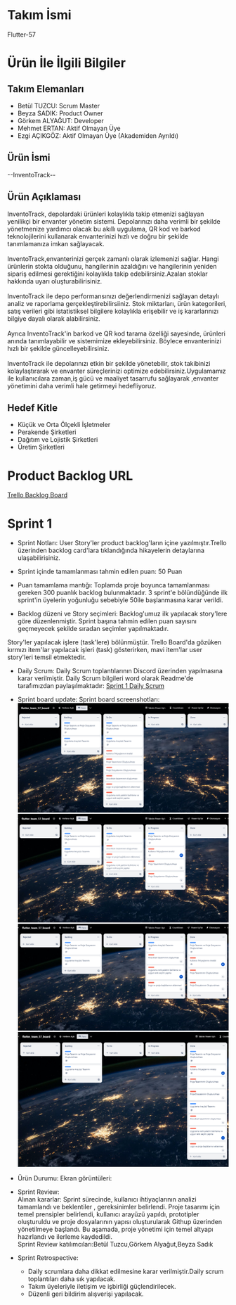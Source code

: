 # Takım İsmi
Flutter-57
# Ürün İle İlgili Bilgiler
## Takım Elemanları
* Betül TUZCU: Scrum Master 
* Beyza SADIK: Product Owner
* Görkem ALYAĞUT: Developer
* Mehmet ERTAN: Aktif Olmayan Üye
* Ezgi AÇIKGÖZ: Aktif Olmayan Üye (Akademiden Ayrıldı)
## Ürün İsmi
--InventoTrack--
## Ürün Açıklaması
InventoTrack, depolardaki ürünleri kolaylıkla takip etmenizi sağlayan yenilikçi bir envanter yönetim sistemi. Depolarınızı daha verimli bir şekilde yönetmenize yardımcı olacak bu akıllı uygulama, QR kod ve barkod teknolojilerini kullanarak envanterinizi hızlı ve doğru bir şekilde tanımlamanıza imkan sağlayacak.<br/><br/>
InventoTrack,envanterinizi gerçek zamanlı olarak izlemenizi sağlar. Hangi ürünlerin stokta olduğunu, hangilerinin azaldığını ve hangilerinin yeniden sipariş edilmesi gerektiğini kolaylıkla takip edebilirsiniz.Azalan stoklar hakkında uyarı oluşturabilirisiniz.<br/><br/>
InventoTrack ile depo performansınızı değerlendirmenizi sağlayan detaylı analiz ve raporlama gerçekleştirebilirsiiniz. Stok miktarları, ürün kategorileri, satış verileri gibi istatistiksel bilgilere kolaylıkla erişebilir ve iş kararlarınızı bilgiye dayalı olarak alabilirsiniz.<br/><br/>
Ayrıca InventoTrack'in barkod ve QR kod tarama özelliği sayesinde, ürünleri anında tanımlayabilir ve sistemimize ekleyebilirsiniz. Böylece envanterinizi hızlı bir şekilde güncelleyebilirsiniz.<br/><br/>
InventoTrack ile depolarınızı etkin bir şekilde yönetebilir, stok takibinizi kolaylaştırarak ve envanter süreçlerinizi optimize edebilirsiniz.Uygulamamız ile kullanıcılara zaman,iş gücü ve maaliyet tasarrufu sağlayarak ,envanter yönetimini daha verimli hale getirmeyi hedefliyoruz.
## Hedef Kitle
* Küçük ve Orta Ölçekli İşletmeler
* Perakende Şirketleri
* Dağıtım ve Lojistik Şirketleri
* Üretim Şirketleri
# Product Backlog URL
[Trello Backlog Board](https://trello.com/b/OonGUllx/flutterteam57board)
<a name="sprint 1"></a>
# Sprint 1
* Sprint Notları: User Story'ler product backlog'ların içine yazılmıştır.Trello üzerinden  backlog card'lara tıklandığında hikayelerin detaylarına ulaşabilirisiniz.

* Sprint içinde tamamlanması tahmin edilen puan: 50 Puan

* Puan tamamlama mantığı: Toplamda proje boyunca tamamlanması gereken 300 puanlık backlog bulunmaktadır. 3 sprint'e bölündüğünde ilk sprint'in üyelerin yoğunluğu sebebiyle 50ile başlanmasına karar verildi.

* Backlog düzeni ve Story seçimleri: Backlog'umuz ilk yapılacak story'lere göre düzenlenmiştir. Sprint başına tahmin edilen puan sayısını geçmeyecek şekilde sıradan seçimler yapılmaktadır.

Story'ler yapılacak işlere (task'lere) bölünmüştür. Trello Board'da gözüken kırmızı item'lar yapılacak işleri (task) gösterirken, mavi item'lar user story'leri temsil etmektedir.
* Daily Scrum: Daily Scrum toplantılarının Discord üzerinden yapılmasına karar verilmiştir. Daily Scrum bilgileri word olarak Readme'de tarafımızdan paylaşılmaktadır: [Sprint 1 Daily Scrum](https://github.com/betultuzcu1/F-57/blob/main/Sprint1/DailyScrum.docx)
* Sprint board update: Sprint board screenshotları:
  ![Backlog -1](https://github.com/betultuzcu1/F-57/blob/main/Sprint1/backlog/backlog-1.png)
  <br/>
  ![Backlog-2](https://github.com/betultuzcu1/F-57/blob/main/Sprint1/backlog/backlog-2.png)
  <br/>
  ![Backlog-3](https://github.com/betultuzcu1/F-57/blob/main/Sprint1/backlog/backlog-3.png)
  <br/>
  ![Backlog-4](https://github.com/betultuzcu1/F-57/blob/main/Sprint1/backlog/backlog-4.png)
  <br/>
* Ürün Durumu: Ekran görüntüleri:
* Sprint Review: <br/>
Alınan kararlar: Sprint sürecinde, kullanıcı ihtiyaçlarının analizi tamamlandı ve beklentiler , gereksinimler belirlendi. Proje tasarımı için temel prensipler belirlendi, kullanıcı arayüzü yapıldı, prototipler oluşturuldu ve proje dosyalarının yapısı oluşturularak Githup üzerinden yönetilmeye başlandı. Bu aşamada, proje yönetimi için temel altyapı hazırlandı ve ilerleme kaydedildi.<br/>
Sprint Review katılımcıları:Betül Tuzcu,Görkem Alyağut,Beyza Sadık

* Sprint Retrospective:<br/>
   * Daily scrumlara daha dikkat edilmesine karar verilmiştir.Daily scrum toplantıları daha sık yapılacak.
   * Takım üyeleriyle iletişim ve işbirliği güçlendirilecek.
   * Düzenli geri bildirim alışverişi yapılacak.

  




